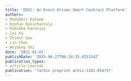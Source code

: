 ```yaml
---
title: 'EDSC: An Event-Driven Smart Contract Platform'
authors:
- Mudabbir Kaleem
- Keshav Kasichainula
- Rabimba Karanjai
- Lei Xu
- Zhimin Gao
- Lin Chen
- Weidong Shi
date: '2021-01-01'
publishDate: '2025-06-27T06:14:33.425154Z'
publication_types:
- article-journal
publication: '*arXiv preprint arXiv:2101.05475*'
---
```

